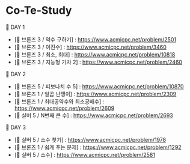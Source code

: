# Co-Te-Study

📁 DAY 1

- [🥉 브론즈 3 / 약수 구하기] : https://www.acmicpc.net/problem/2501
- [🥉 브론즈 3 / 이진수] : https://www.acmicpc.net/problem/3460
- [🥉 브론즈 3 / 최소, 최대] : https://www.acmicpc.net/problem/10818
- [🥉 브론즈 3 / 지능형 기차 2] : https://www.acmicpc.net/problem/2460

📁 DAY 2

- [🥉 브론즈 5 / 피보나치 수 5] : https://www.acmicpc.net/problem/10870
- [🥉 브론즈 1 / 일곱 난쟁이] : https://www.acmicpc.net/problem/2309
- [🥉 브론즈 1 / 최대공약수와 최소공배수] : https://www.acmicpc.net/problem/2609
- [🥈 실버 5 / N번째 큰 수] : https://www.acmicpc.net/problem/2693

📁 DAY 3

- [🥈 실버 5 / 소수 찾기] : https://www.acmicpc.net/problem/1978
- [🥉 브론즈 1 / 쉽게 푸는 문제] : https://www.acmicpc.net/problem/1292
- [🥈 실버 5 / 소수] : https://www.acmicpc.net/problem/2581